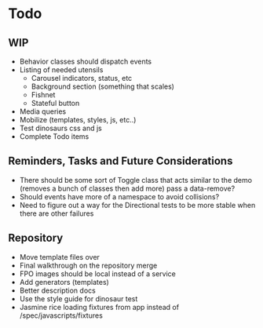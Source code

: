 
# Todo

## WIP
- Behavior classes should dispatch events
- Listing of needed utensils
  - Carousel indicators, status, etc
  - Background section (something that scales)
  - Fishnet
  - Stateful button
- Media queries
- Mobilize (templates, styles, js, etc..)
- Test dinosaurs css and js
- Complete Todo items

## Reminders, Tasks and Future Considerations
- There should be some sort of Toggle class that acts similar to the
  demo (removes a bunch of classes then add more) pass a data-remove?
- Should events have more of a namespace to avoid collisions?
- Need to figure out a way for the Directional tests to be more stable
  when there are other failures

## Repository
- Move template files over
- Final walkthrough on the repository merge
- FPO images should be local instead of a service
- Add generators (templates)
- Better description docs
- Use the style guide for dinosaur test
- Jasmine rice loading fixtures from app instead of
  /spec/javascripts/fixtures

